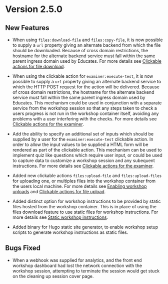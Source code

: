 Version 2.5.0
=============

New Features
------------

* When using `files:download-file` and `files:copy-file`, it is now possible to
  supply a `url` property giving an alternate backend from which the file should
  be downloaded. Because of cross domain restrictions, the hostname for the
  alternate backend service must fall within the same parent ingress domain used
  by Educates. For more details see [Clickable actions for file
  download](clickable-actions-for-file-download).

* When using the clickable action for `examiner:execute-test`, it is now
  possible to supply a `url` property giving an alternate backend service to
  which the HTTP POST request for the action will be delivered. Because of cross
  domain restrictions, the hostname for the alternate backend service must fall
  within the same parent ingress domain used by Educates. This mechanism could
  be used in conjunction with a separate service from the workshop session so
  that any steps taken to check a users progress is not run in the workshop
  container itself, avoiding any problems with a user interfering with the
  checks. For more details see [Clickable actions for the
  examiner](clickable-actions-for-the-examiner).

* Add the ability to specify an additional set of inputs which should be
  supplied by a user for the `examiner:execute-test` clickable action. In order
  to allow the input values to be supplied a HTML form will be rendered as part
  of the clickable action. This mechanism can be used to implement quiz like
  questions which require user input, or could be used to capture data to
  customize a workshop session and any subequent instructions. For more details
  see [Clickable actions for the examiner](clickable-actions-for-the-examiner).

* Added new clickable actions `files:upload-file` and `files:upload-files` for
  uploading one, or multiples files into the workshop container from the users
  local machine. For more details see [Enabling workshop
  uploads](enabling-workshop-uploads) and [Clickable actions for file
  upload](clickable-actions-for-file-upload).

* Added distinct option for workshop instructions to be provided by static files
  hosted from the workshop container. This is in place of using the files
  download feature to use static files for workshop instructions. For more
  details see [Static workshop instructions](static-workshop-instructions).

* Added binary for Hugo static site generator, to enable workshop setup scripts
  to generate workshop instructions as static files.

Bugs Fixed
----------

* When a webhook was supplied for analytics, and the front end workshop
  dashboard had lost the network connection with the workshop session,
  attempting to terminate the session would get stuck on the cleaning up session
  cover page.

